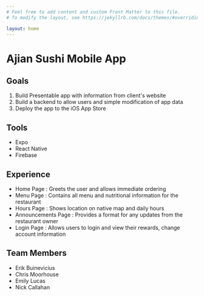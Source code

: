 ```yaml
---
# Feel free to add content and custom Front Matter to this file.
# To modify the layout, see https://jekyllrb.com/docs/themes/#overriding-theme-defaults

layout: home
---
```


# Ajian Sushi Mobile App

## Goals
1. Build Presentable app with information from client's website
2. Build a backend to allow users and simple modification of app data
3. Deploy the app to the iOS App Store

## Tools
- Expo
- React Native
- Firebase

## Experience
- Home Page : Greets the user and allows immediate ordering
- Menu Page : Contains all menu and nutritional information for the restaurant
- Hours Page : Shows location on native map and daily hours
- Announcements Page : Provides a format for any updates from the restaurant owner
- Login Page : Allows users to login and view their rewards, change account information

## Team Members
- Erik Buinevicius
- Chris Moorhouse
- Emily Lucas
- Nick Callahan